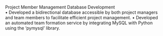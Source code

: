 Project Member Management Database Development		    	
• Developed a bidirectional database accessible by both project managers and team members to facilitate efficient project management.
• Developed an automated team formation service by integrating MySQL with Python using the ‘pymysql’ library.
